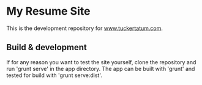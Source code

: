 # My Resume Site

This is the development repository for www.tuckertatum.com.

## Build & development

If for any reason you want to test the site yourself, clone the repository and run 'grunt serve' in the app directory.
The app can be built with 'grunt' and tested for build with 'grunt serve:dist'. 
